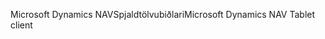 <span data-ttu-id="e5d14-101">Microsoft Dynamics NAVSpjaldtölvubiðlari</span><span class="sxs-lookup"><span data-stu-id="e5d14-101">Microsoft Dynamics NAV Tablet client</span></span>